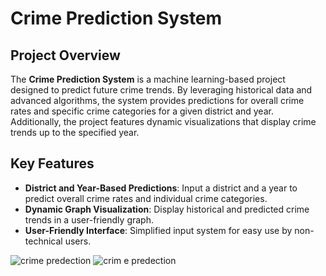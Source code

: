# Crime Prediction System

## Project Overview
The **Crime Prediction System** is a machine learning-based project designed to predict future crime trends. By leveraging historical data and advanced algorithms, the system provides predictions for overall crime rates and specific crime categories for a given district and year. Additionally, the project features dynamic visualizations that display crime trends up to the specified year.

## Key Features
- **District and Year-Based Predictions**: Input a district and a year to predict overall crime rates and individual crime categories.
- **Dynamic Graph Visualization**: Display historical and predicted crime trends in a user-friendly graph.
- **User-Friendly Interface**: Simplified input system for easy use by non-technical users.


![crime predection](https://github.com/user-attachments/assets/f2c4744e-64e9-4965-83b8-8224dab00d3a)
![crim e predection](https://github.com/user-attachments/assets/2b1aa368-2cb7-4337-b4af-78a945deb2f7)


